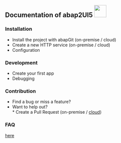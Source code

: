 ## Documentation of abap2UI5 <img src="https://github.com/abap2UI5/abap2UI5/assets/102328295/52ac0bb6-a219-4e9d-9e4f-62698dab3063" width="40">

### Installation
* Install the project with abapGit (on-premise / cloud)
* Create a new HTTP service (on-premise / cloud)
* Configuration

### Development
* Create your first app
* Debugging

### Contribution
* Find a bug or miss a feature?
* Want to help out? <br>
        * Create a Pull Request (on-premise / [cloud](https://github.com/abap2UI5/abap2UI5/blob/main/docs/contribution/how_to_pr.md))
        
### FAQ
[here](https://github.com/abap2UI5/abap2UI5/blob/main/docs/faq.md)

